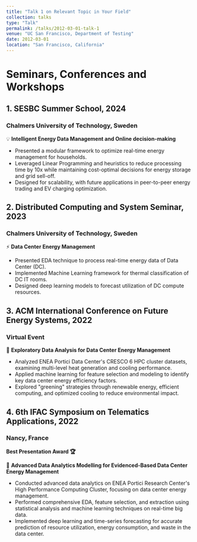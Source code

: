 ```yaml
---
title: "Talk 1 on Relevant Topic in Your Field"
collection: talks
type: "Talk"
permalink: /talks/2012-03-01-talk-1
venue: "UC San Francisco, Department of Testing"
date: 2012-03-01
location: "San Francisco, California"
---
```



# Seminars, Conferences and Workshops 

## 1. SESBC Summer School, 2024
### Chalmers University of Technology, Sweden

💡 **Intelligent Energy Data Management and Online decision-making**
- Presented a modular framework to optimize real-time energy management for households.
- Leveraged Linear Programming and heuristics to reduce processing time by 10x while maintaining cost-optimal decisions for energy storage and grid sell-off.
- Designed for scalability, with future applications in peer-to-peer energy trading and EV charging optimization.

## 2. Distributed Computing and System Seminar, 2023
### Chalmers University of Technology, Sweden

⚡️ **Data Center Energy Management**
- Presented EDA technique to process real-time energy data of Data Center (DC).
- Implemented Machine Learning framework for thermal classification of DC IT rooms.  
- Designed deep learning models to forecast utilization of DC compute resources.

## 3. ACM International Conference on Future Energy Systems, 2022
###  Virtual Event

 🌱 **Exploratory Data Analysis for Data Center Energy Management**

- Analyzed ENEA Portici Data Center's CRESCO 6 HPC cluster datasets, examining multi-level heat generation and cooling performance.
- Applied machine learning for feature selection and modeling to identify key data center energy efficiency factors.
- Explored "greening" strategies through renewable energy, efficient computing, and optimized cooling to reduce environmental impact.

## 4. 6th IFAC Symposium on Telematics Applications, 2022
### Nancy, France
**Best Presentation Award 🏆**

🔋 **Advanced Data Analytics Modelling for Evidenced-Based Data Center Energy Management**

- Conducted advanced data analytics on ENEA Portici Research Center's High Performance Computing Cluster, focusing on data center energy management.
- Performed comprehensive EDA, feature selection, and extraction using statistical analysis and machine learning techniques on real-time big data.
- Implemented deep learning and time-series forecasting for accurate prediction of resource utilization, energy consumption, and waste in the data center.
